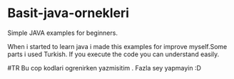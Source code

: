 # Basit-java-ornekleri
Simple JAVA examples for beginners.


When i started to learn java i made this examples for improve myself.Some parts i used Turkish. If you execute the code you can understand easily.

#TR
Bu cop kodlari ogrenirken yazmisitim . Fazla sey yapmayin :D
